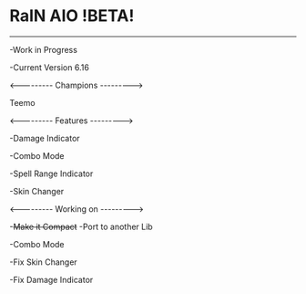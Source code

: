 # RaIN AIO !BETA!
___
-Work in Progress

-Current Version 6.16

<---------
Champions
--------->

Teemo

<---------
Features
--------->

-Damage Indicator

-Combo Mode

-Spell Range Indicator

-Skin Changer

<---------
Working on
--------->

-~~Make it Compact~~
-Port to another Lib

-Combo Mode

-Fix Skin Changer

-Fix Damage Indicator

